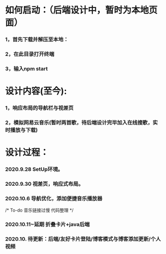 # 如何启动：（后端设计中，暂时为本地页面）
### 1，首先下载并解压至本地：

### 2，在此目录打开终端

### 3，输入npm start

# 设计内容(至今):
### 1，响应布局的导航栏与视差页

### 2，模拟网易云音乐(暂时两首歌，待后端设计完毕加入在线搜歌，实时播放与下载)

# 设计过程：
### 2020.9.28 SetUp环境。
  
  
### 2020.9.30 视差页，响应式布局。
  
### 2020.10.6 导航优化，添加便捷音乐播放器
/*
  To-do
  音乐链接过慢
  代码整理
*/

### 2020.10.11~延期 折叠卡片+java后端

### 2020.10. 待更新：后端/友好卡片登陆/博客模式与博客添加更新/个人视频
